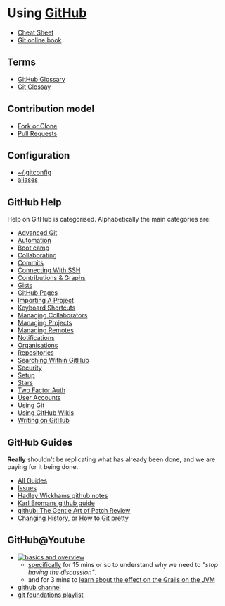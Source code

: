 # Using [GitHub](http://www.github.com)

* [Cheat Sheet](http://git.io/sheet)
* [Git online book](http://git-scm.com/book/en/v2)

## Terms

* [GitHub Glossary](https://help.github.com/articles/github-glossary/)
* [Git Glossay](https://www.kernel.org/pub/software/scm/git/docs/gitglossary.html)

## Contribution model

* [Fork or Clone](fork_vs_clone.md)
* [Pull Requests](pull_requests.md)

## Configuration

* [~/.gitconfig](gitconfig.md)
* [aliases](useful_aliases.md)

## GitHub Help

Help on GitHub is categorised. Alphabetically the main categories are:

* [Advanced Git](https://help.github.com/categories/advanced-git/)
* [Automation](https://help.github.com/categories/automation/)
* [Boot camp](https://help.github.com/categories/bootcamp/)
* [Collaborating](https://help.github.com/categories/collaborating/)
* [Commits](https://help.github.com/categories/commits/)
* [Connecting With SSH](https://help.github.com/categories/ssh/)
* [Contributions & Graphs](https://help.github.com/categories/graphs-and-contributions/)
* [Gists](https://help.github.com/categories/gists/)
* [GitHub Pages](https://help.github.com/categories/github-pages-basics/)
* [Importing A Project](https://help.github.com/categories/importing/)
* [Keyboard Shortcuts](https://help.github.com/categories/keyboard-shortcuts/)
* [Managing Collaborators](https://help.github.com/categories/managing-repository-collaborators/)
* [Managing Projects](https://help.github.com/categories/managing-projects/)
* [Managing Remotes](https://help.github.com/categories/managing-remotes/)
* [Notifications](https://help.github.com/categories/notifications/)
* [Organisations](https://help.github.com/categories/organizations/)
* [Repositories](https://help.github.com/categories/repositories/)
* [Searching Within GitHub](https://help.github.com/categories/search/)
* [Security](https://help.github.com/categories/security/)
* [Setup](https://help.github.com/categories/setup/)
* [Stars](https://help.github.com/categories/stars/)
* [Two Factor Auth](https://help.github.com/categories/two-factor-authentication-2fa/)
* [User Accounts](https://help.github.com/categories/user-accounts/)
* [Using Git](https://help.github.com/categories/using-git/)
* [Using GitHub Wikis](https://help.github.com/categories/wiki/)
* [Writing on GitHub](https://help.github.com/categories/writing-on-github/)

## GitHub Guides

**Really** shouldn't be replicating what has already been done, and we are paying for it being done.

* [All Guides](https://guides.github.com/)
* [Issues](https://guides.github.com/features/issues/)
* [Hadley Wickhams github notes](http://r-pkgs.had.co.nz)
* [Karl Bromans github guide](http://kbroman.org/github_tutorial/)
* [github: The Gentle Art of Patch Review](http://sarah.thesharps.us/2014/09/01/the-gentle-art-of-patch-review/)
* [Changing History, or How to Git pretty](https://presentate.com/bobthecow/talks/changing-history#slide-6)

## GitHub@Youtube

* [![basics and overview](http://img.youtube.com/vi/U8GBXvdmHT4/0.jpg)](https://www.youtube.com/watch?v=U8GBXvdmHT4)
  * [specifically](https://www.youtube.com/watch?v=U8GBXvdmHT4&t=26m50s) for 15 mins or so to understand why we need to *"stop having the discussion"*.
  * and for 3 mins to [learn about the effect on the Grails on the JVM](https://www.youtube.com/watch?v=U8GBXvdmHT4&t=45m10s)
* [github channel](https://www.youtube.com/channel/UCP7RrmoueENv9TZts3HXXtw)
* [git foundations playlist](https://www.youtube.com/playlist?list=PLg7s6cbtAD15G8lNyoaYDuKZSKyJrgwB-)
